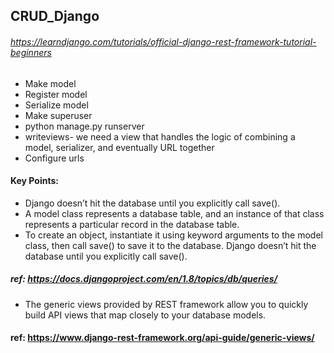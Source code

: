 ## CRUD_Django
###### https://learndjango.com/tutorials/official-django-rest-framework-tutorial-beginners

- Make model
- Register model
- Serialize model
- Make superuser
- python manage.py runserver
- writeviews- we need a view that handles the logic of combining a model, serializer, and eventually URL together
- Configure urls



#### Key Points:
- Django doesn’t hit the database until you explicitly call save().
- A model class represents a database table, and an instance of that class represents a particular record in the database table.
- To create an object, instantiate it using keyword arguments to the model class, then call save() to save it to the database. Django doesn’t hit the database until you explicitly call save().
#####  ref: https://docs.djangoproject.com/en/1.8/topics/db/queries/

- The generic views provided by REST framework allow you to quickly build API views that map closely to your database models.

#### ref: https://www.django-rest-framework.org/api-guide/generic-views/









